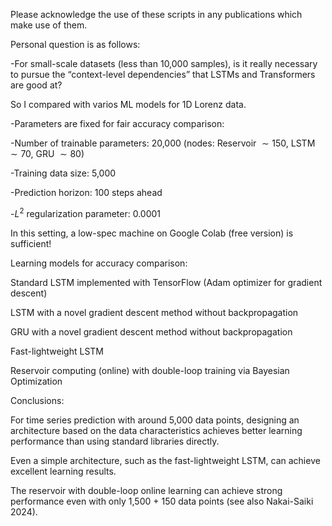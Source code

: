 Please acknowledge the use of these scripts in any publications which make use of them.

Personal question is as follows:
    
-For small-scale datasets (less than 10,000 samples), is it really necessary to pursue the “context-level dependencies” that LSTMs and Transformers are good at?

So I compared with varios ML models for 1D Lorenz data.

-Parameters are fixed for fair accuracy comparison:

-Number of trainable parameters: 20,000 
(nodes: Reservoir $\sim 150$, LSTM $\sim 70$, GRU $\sim 80$)

-Training data size: 5,000

-Prediction horizon: 100 steps ahead

-$L^2$ regularization parameter: 0.0001

In this setting, a low-spec machine on Google Colab (free version) is sufficient!

Learning models for accuracy comparison:

Standard LSTM implemented with TensorFlow (Adam optimizer for gradient descent)

LSTM with a novel gradient descent method without backpropagation

GRU with a novel gradient descent method without backpropagation

Fast-lightweight LSTM

Reservoir computing (online) with double-loop training via Bayesian Optimization



Conclusions:

For time series prediction with around 5,000 data points, designing an architecture based on the data characteristics achieves better learning performance than using standard libraries directly.


Even a simple architecture, such as the fast-lightweight LSTM, can achieve excellent learning results.


The reservoir with double-loop online learning can achieve strong performance even with only 1,500 + 150 data points (see also Nakai-Saiki 2024).
